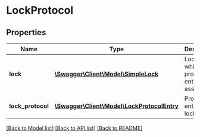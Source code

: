 # LockProtocol

## Properties
Name | Type | Description | Notes
------------ | ------------- | ------------- | -------------
**lock** | [**\Swagger\Client\Model\SimpleLock**](SimpleLock.md) | Lock with which this protocol entry is associated | [optional] 
**lock_protocol** | [**\Swagger\Client\Model\LockProtocolEntry**](LockProtocolEntry.md) | Protocol entry of a lock | [optional] 

[[Back to Model list]](../README.md#documentation-for-models) [[Back to API list]](../README.md#documentation-for-api-endpoints) [[Back to README]](../README.md)


